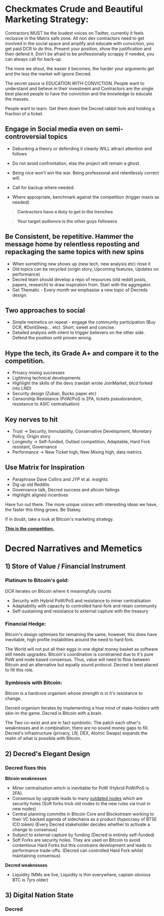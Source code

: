 # Checkmates Crude and Beautiful Marketing Strategy: 

Contractors MUST be the loudest voices on Twitter, currently it feels reclusive in the Matrix safe zone. All non dev contractors need to get involved in the social space and amplify and educate with conviction, you get paid DCR to do this. Present your position, show the justification and then defend it. Don’t be afraid to be professionally scrappy if needed, you can always call for back-up.

The more we shout, the easier it becomes, the harder your arguments get and the less the market will ignore Decred.

The secret sauce is EDUCATION WITH CONVICTION. People want to understand and believe in their investment and Contractors are the single best placed people to have the conviction and the knowledge to educate the masses. 

People want to learn. Get them down the Decred rabbit hole and holding a fraction of a ticket.

## Engage in Social media even on semi-controversial topics
- Debunking a theory or defending it cleanly WILL attract attention and follows

- Do not avoid confrontation, else the project will remain a ghost. 

- Being nice won’t win the war. Being professional and relentlessly correct will.

- Call for backup where needed.

- Where appropriate, benchmark against the competition (trigger maxis as needed)
> **Contractors have a duty to get in the trenches**

> **Your target audience is the other guys followers**

## Be Consistent, be repetitive. Hammer the message home by relentless reposting and repackaging the same topics with new spins
- When something new shows up (new tech, new analysis etc) rinse it
- Old topics can be recycled (origin story, Upcoming features, Updates on performance)
- Decred team should develop a repo of resources (old reddit posts, papers, research) to draw inspiration from. Start with the aggregator.
- Get Thematic - Every month we emphasise a new topic of Decreds design.

## Two approaches to social

- Simple memetics on repeat - engage the community participation (Buy DCR, #DontSleep… etc). Short, sweet and concise.
- Detailed analysis with intent to trigger believers on the other side. Defend the position until proven wrong.

## Hype the tech, its Grade A+ and compare it to the competition.

- Privacy mixing successes
- Lightning technical developments
- Highlight the skills of the devs (raedah wrote JoinMarket, btcd forked into LND)
- Security design (Zubair, Bucks paper etc)
- Censorship Resistance (PoW/PoS is 2FA, tickets pseudorandom, resistance to ASIC centralisation)



## Key nerves to hit

- Trust → Security, Immutability, Conservative Development, Monetary Policy, Origin story
- Longevity → Self-funded, Outlast competition, Adaptable, Hard Fork resistant, Governance
- Performance → New Ticket high, New Mixing high, data metrics

## Use Matrix for Inspiration

- Paraphrase Dave Collins and JYP et al. insights
- Dig up old Reddits
- Governance talk, Decred success and altcoin failings
- Highlight aligned incentives

Have fun out there. The more unique voices with interesting ideas we have, the faster this thing grows. Be Stakey.

If in doubt, take a look at Bitcoin's marketing strategy. 

[**This is the competition.**](https://www.youtube.com/watch?v=PBAuHv5cPl8)


# Decred Narratives and Memetics

## 1) Store of Value / Financial Instrument

### **Platinum to Bitcoin's gold**: 
DCR iterates on Bitcoin where it meaningfully counts
- Security with Hybrid PoW/PoS and resistance to miner centralisation
- Adaptability with capacity to controlled hard-fork and retain community
- Self-sustaining and resistance to external capture with the treasury

### **Financial Hedge**: 
Bitcoin's design optimises for remaining the same, however, this does have inevitable, high profile instabilities around the need to hard fork. 

The World will not put all their eggs in one digital money basket as software still needs upgrades. Bitcoin's coordination is constrained due to it's pure PoW and node based consensus. Thus, value will need to flow between Bitcoin and an alternative but equally sound protocol. Decred is best placed to fill this role.

### **Symbiosis with Bitcoin**:
Bitcoin is a hardcore organism whose strength is in it's resistance to change.

Decred organism iterates by implementing a hive mind of stake-holders with skin-in-the game. Decred is Bitcoin with a brain.

The Two co-exist and are in fact symbiotic. The patch each other's weaknesses and in combination, there are no sound money gaps to fill. Decred's infrastructure (privacy, LN, DEX, Atomic Swaps) expands the realm of what is possible with Bitcoin.

## 2) Decred's Elegant Design

### **Decred fixes this**
**Bitcoin weaknesses**
- Miner centralisation which is inevitable for PoW (Hybrid PoW/PoS is 2FA).
- Consensus by upgrade leads to many [outdated nodes](http://luke.dashjr.org/programs/bitcoin/files/charts/security.html?201817144) which are security holes (Soft forks trick old nodes to the new rules via trust in new nodes)
- Central planning committe in Bitcoin Core and Blockstream working to their VC backed agenda of sidechains as a product (hypocrasy of BTSE ICO token) (Every Decred stakeholder decides whether to activate a change to consensus) 
- Subject to external capture by funding (Decred is entirely self-funded)
- Soft Forks are security holes. They are used on Bitcoin to avoid contentious Hard Forks but this constrains development and leads to performance trade-offs. (Decred can controlled Hard Fork whilst maintaining consensus)

**Decred weaknesses**
- Liquidity (MMs are live, Liquidity is thin everywhere, captain obvious BTC is 7yrs older)



###


## 3) Digital Nation State

### **Decred**
